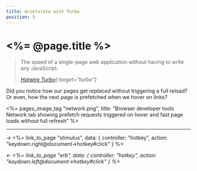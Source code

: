 ```yaml
---
title: Accelerate with Turbo
position: 5
---
```


# <%= @page.title %>

> The speed of a single-page web application without having to write any JavaScript.
>
> _[Hotwire Turbo](https://turbo.hotwired.dev){:target="turbo"}_

Did you notice how our pages get _replaced_ without triggering a full reload? Or even, how the next page is prefetched when we hover on links?

<%= pages_image_tag "network.png", title: "Browser developer tools Network tab showing prefetch requests triggered on hover and fast page loads without full refresh" %>

---

→ <%= link_to_page "stimulus", data: { controller: "hotkey", action: "keydown.right@document->hotkey#click" } %>

_← <%= link_to_page "erb", data: { controller: "hotkey", action: "keydown.left@document->hotkey#click" } %>_
